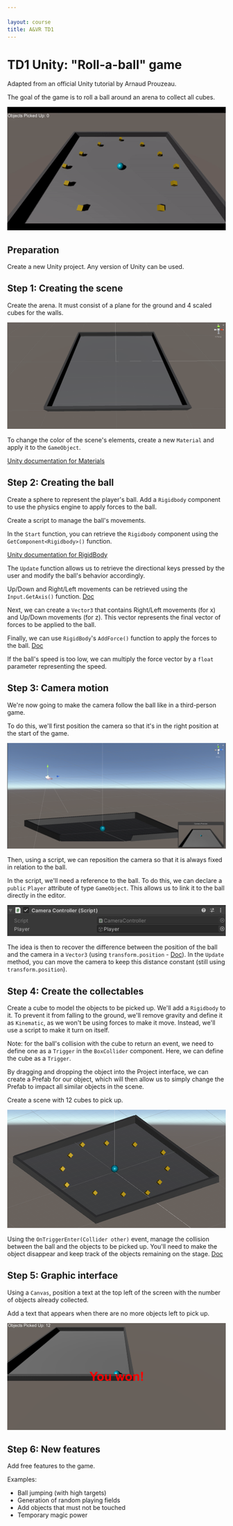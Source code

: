 ```yaml
---

layout: course
title: A&VR TD1
---
```


# TD1 Unity: "Roll-a-ball" game

Adapted from an official Unity tutorial by Arnaud Prouzeau.

The goal of the game is to roll a ball around an arena to collect all cubes.

![](TD1/EndGame.gif)

## Preparation

Create a new Unity project. Any version of Unity can be used.

## Step 1: Creating the scene

Create the arena. It must consist of a plane for the ground and 4 scaled cubes for the walls.

![](TD1/Arene.png)

To change the color of the scene's elements, create a new ``Material`` and apply it to the ``GameObject``.

<a href = "https://docs.unity3d.com/Manual/Materials.html" target = "_blank">Unity documentation for Materials</a>

## Step 2: Creating the ball

Create a sphere to represent the player's ball. Add a ``Rigidbody`` component to use the physics engine to apply forces to the ball.

Create a script to manage the ball's movements.

In the ``Start`` function, you can retrieve the ``Rigidbody`` component using the ``GetComponent<Rigidbody>()`` function. 

<a href = "https://docs.unity3d.com/Manual/class-Rigidbody.html" target = "_blank">Unity documentation for RigidBody</a>

The ``Update`` function allows us to retrieve the directional keys pressed by the user and modify the ball's behavior accordingly.

Up/Down and Right/Left movements can be retrieved using the ``Input.GetAxis()`` function. <a href = "https://docs.unity3d.com/ScriptReference/Input.GetAxis.html" target = "_blank">Doc</a>

Next, we can create a ``Vector3`` that contains Right/Left movements (for x) and Up/Down movements (for z). This vector represents the final vector of forces to be applied to the ball.

Finally, we can use ``RigidBody``'s ``AddForce()`` function to apply the forces to the ball. <a href = "https://docs.unity3d.com/ScriptReference/Rigidbody.AddForce.html" target = "_blank">Doc</a>

If the ball's speed is too low, we can multiply the force vector by a ``float`` parameter representing the speed.

## Step 3: Camera motion

We're now going to make the camera follow the ball like in a third-person game.

To do this, we'll first position the camera so that it's in the right position at the start of the game.

![](TD1/camera.png)

Then, using a script, we can reposition the camera so that it is always fixed in relation to the ball.

In the script, we'll need a reference to the ball. To do this, we can declare a ``public`` ``Player`` attribute of type ``GameObject``. This allows us to link it to the ball directly in the editor.

![](TD1/PublicArgument.png)

The idea is then to recover the difference between the position of the ball and the camera in a ``Vector3`` (using ``transform.position`` - <a href = "https://docs.unity3d.com/ScriptReference/Transform-position.html" target = "_blank">Doc</a>). In the ``Update`` method, you can move the camera to keep this distance constant (still using ``transform.position``).

## Step 4: Create the collectables

Create a cube to model the objects to be picked up. We'll add a ``Rigidbody`` to it. To prevent it from falling to the ground, we'll remove gravity and define it as ``Kinematic``, as we won't be using forces to make it move. Instead, we'll use a script to make it turn on itself.

Note: for the ball's collision with the cube to return an event, we need to define one as a ``Trigger`` in the ``BoxCollider`` component. Here, we can define the cube as a ``Trigger``.

By dragging and dropping the object into the Project interface, we can create a Prefab for our object, which will then allow us to simply change the Prefab to impact all similar objects in the scene.

Create a scene with 12 cubes to pick up.

![](TD1/AreneWithObject.png)

Using the ``OnTriggerEnter(Collider other)`` event, manage the collision between the ball and the objects to be picked up. You'll need to make the object disappear and keep track of the objects remaining on the stage. <a href = "https://docs.unity3d.com/ScriptReference/Collider.OnTriggerEnter.html" target = "_blank">Doc</a>

## Step 5: Graphic interface

Using a ``Canvas``, position a text at the top left of the screen with the number of objects already collected.

Add a text that appears when there are no more objects left to pick up.

![](TD1/YouWon.png)

## Step 6: New features

Add free features to the game.

Examples:
- Ball jumping (with high targets)
- Generation of random playing fields
- Add objects that must not be touched
- Temporary magic power
